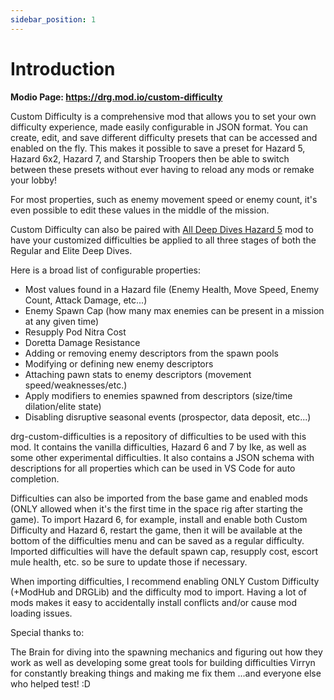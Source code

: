 ```yaml
---
sidebar_position: 1
---
```


# Introduction
**Modio Page: https://drg.mod.io/custom-difficulty**

Custom Difficulty is a comprehensive mod that allows you to set your own difficulty experience, made
easily configurable in JSON format. You can create, edit, and save different difficulty presets that can be
accessed and enabled on the fly. This makes it possible to save a preset for Hazard 5, Hazard 6x2,
Hazard 7, and Starship Troopers then be able to switch between these presets without ever having to
reload any mods or remake your lobby!

For most properties, such as enemy movement speed or enemy count, it's even possible to edit these
values in the middle of the mission.

Custom Difficulty can also be paired with [All Deep Dives Hazard 5](https://drg.mod.io/all-deep-dives-hazard-5)
mod to have your customized difficulties be applied to all three stages of both the Regular and Elite
Deep Dives.

Here is a broad list of configurable properties:
* Most values found in a Hazard file (Enemy Health, Move Speed, Enemy Count, Attack Damage, etc...)
* Enemy Spawn Cap (how many max enemies can be present in a mission at any given time)
* Resupply Pod Nitra Cost
* Doretta Damage Resistance
* Adding or removing enemy descriptors from the spawn pools
* Modifying or defining new enemy descriptors
* Attaching pawn stats to enemy descriptors (movement speed/weaknesses/etc.)
* Apply modifiers to enemies spawned from descriptors (size/time dilation/elite state)
* Disabling disruptive seasonal events (prospector, data deposit, etc...)

drg-custom-difficulties is a repository of difficulties to be used with this mod. It contains the vanilla difficulties, Hazard 6 and 7 by Ike, as well as some other experimental difficulties. It also contains a JSON schema with descriptions for all properties which can be used in VS Code for auto completion.

Difficulties can also be imported from the base game and enabled mods (ONLY allowed when it's the first time in the space rig after starting the game). To import Hazard 6, for example, install and enable both Custom Difficulty and Hazard 6, restart the game, then it will be available at the bottom of the difficulties menu and can be saved as a regular difficulty. Imported difficulties will have the default spawn cap, resupply cost, escort mule health, etc. so be sure to update those if necessary.

When importing difficulties, I recommend enabling ONLY Custom Difficulty (+ModHub and DRGLib) and the difficulty mod to import. Having a lot of mods makes it easy to accidentally install conflicts and/or cause mod loading issues.

Special thanks to:

The Brain for diving into the spawning mechanics and figuring out how they work as well as developing some great tools for building difficulties
Virryn for constantly breaking things and making me fix them
...and everyone else who helped test! :D